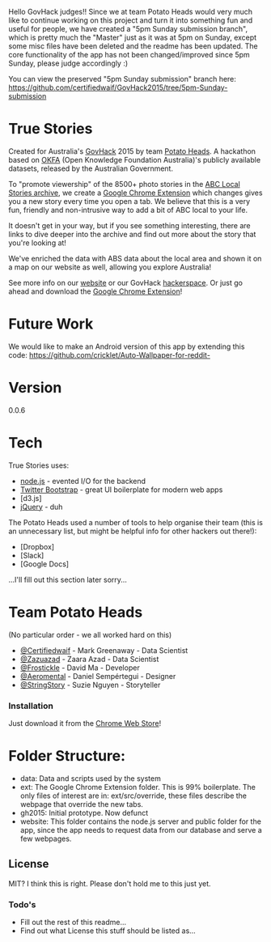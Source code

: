 Hello GovHack judges!! Since we at team Potato Heads would very much like to continue working on this project and turn it into something fun and useful for people, we have created a "5pm Sunday submission branch", which is pretty much the "Master" just as it was at 5pm on Sunday, except some misc files have been deleted and the readme has been updated. The core functionality of the app has not been changed/improved since 5pm Sunday, please judge accordingly :)

You can view the preserved "5pm Sunday submission" branch here:  https://github.com/certifiedwaif/GovHack2015/tree/5pm-Sunday-submission

# True Stories

Created for Australia's [GovHack] 2015 by team [Potato Heads]. A hackathon based on [OKFA] (Open Knowledge Foundation Australia)'s publicly available datasets, released by the Australian Government.

To "promote viewership" of the 8500+ photo stories in the [ABC Local Stories archive], we create a [Google Chrome Extension] which changes gives you a new story every time you open a tab. We believe that this is a very fun, friendly and non-intrusive way to add a bit of ABC local to your life.

It doesn't get in your way, but if you see something interesting, there are links to dive deeper into the archive and find out more about the story that you're looking at!

We've enriched the data with ABS data about the local area and shown it on a map on our website as well, allowing you explore Australia!

See more info on our [website] or our GovHack [hackerspace]. Or just go ahead and download the [Google Chrome Extension]!

# Future Work
We would like to make an Android version of this app by extending this code: https://github.com/cricklet/Auto-Wallpaper-for-reddit-

# Version
0.0.6

# Tech
True Stories uses:

* [node.js] - evented I/O for the backend
* [Twitter Bootstrap] - great UI boilerplate for modern web apps
* [d3.js]
* [jQuery] - duh

The Potato Heads used a number of tools to help organise their team (this is an unnecessary list, but might be helpful info for other hackers out there!):
* [Dropbox]
* [Slack]
* [Google Docs]

...I'll fill out this section later sorry...

# Team Potato Heads
(No particular order - we all worked hard on this)
* [@Certifiedwaif] - Mark Greenaway - Data Scientist
* [@Zazuazad] - Zaara Azad - Data Scientist
* [@Frostickle] - David Ma - Developer
* [@Aeromental] - Daniel Sempértegui - Designer
* [@StringStory] - Suzie Nguyen - Storyteller

### Installation

Just download it from the [Chrome Web Store]!

# Folder Structure:

* data: Data and scripts used by the system
* ext: The Google Chrome Extension folder. This is 99% boilerplate. The only files of interest are in: ext/src/override, these files describe the webpage that override the new tabs.
* gh2015: Initial prototype. Now defunct
* website: This folder contains the node.js server and public folder for the app, since the app needs to request data from our database and serve a few webpages.


License
----

MIT? I think this is right. Please don't hold me to this just yet.

### Todo's

* Fill out the rest of this readme...
* Find out what License this stuff should be listed as...

[@Aeromental]: http://twitter.com/aeromental
[@StringStory]: http://twitter.com/stringstory
[@Zazuazad]: http://twitter.com/zazuazad
[@Certifiedwaif]: http://twitter.com/certifiedwaif
[@Frostickle]: http://twitter.com/frostickle
[Chrome Web Store]: https://chrome.google.com/webstore/detail/true-stories/cemjfombkpblppjbaepfldgmnhfjpmjh
[Google Chrome Extension]: https://chrome.google.com/webstore/detail/true-stories/cemjfombkpblppjbaepfldgmnhfjpmjh
[ABC Local Stories archive]: https://data.gov.au/dataset/abc-local-online-photo-stories-2009-2014
[OKFA]: http://au.okfn.org/
[GovHack]: http://govhack.org
[hackerspace]: http://hackerspace.govhack.org/content/true-stories
[website]: http://localstories.com.au
[Potato Heads]: http://hackerspace.govhack.org/content/true-stories
[node.js]:http://nodejs.org
[jQuery]:http://jquery.com
[Twitter Bootstrap]:http://twitter.github.com/bootstrap/
